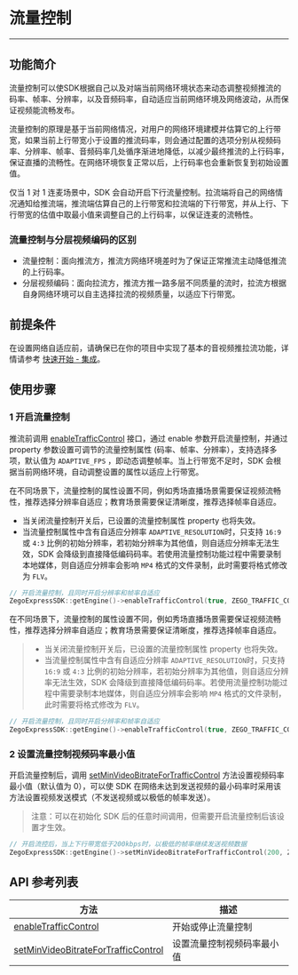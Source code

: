 # 流量控制

- - -

## 功能简介

流量控制可以使SDK根据自己以及对端当前网络环境状态来动态调整视频推流的码率、帧率、分辨率，以及音频码率，自动适应当前网络环境及网络波动，从而保证视频能流畅发布。

流量控制的原理是基于当前网络情况，对用户的网络环境建模并估算它的上行带宽，如果当前上行带宽小于设置的推流码率，则会通过配置的选项分别从视频码率、分辨率、帧率、音频码率几处循序渐进地降低，以减少最终推流的上行码率，保证直播的流畅性。在网络环境恢复正常以后，上行码率也会重新恢复到初始设置值。

仅当 1 对 1 连麦场景中，SDK 会自动开启下行流量控制。拉流端将自己的网络情况通知给推流端，推流端估算自己的上行带宽和拉流端的下行带宽，并从上行、下行带宽的估值中取最小值来调整自己的上行码率，以保证连麦的流畅性。

### 流量控制与分层视频编码的区别

* 流量控制：面向推流方，推流方网络环境差时为了保证正常推流主动降低推流的上行码率。
* 分层视频编码：面向拉流方，推流方推一路多层不同质量的流时，拉流方根据自身网络环境可以自主选择拉流的视频质量，以适应下行带宽。

## 前提条件

在设置网络自适应前，请确保已在你的项目中实现了基本的音视频推拉流功能，详情请参考 [快速开始 - 集成](https://doc-zh.zego.im/)。

## 使用步骤

### 1 开启流量控制

推流前调用 [enableTrafficControl](https://doc-zh.zego.im/article/api?doc=Express_Video_SDK_API~CPP_linux~class~zego-express-i-zego-express-engine#enable-traffic-control) 接口，通过 enable 参数开启流量控制，并通过 property 参数设置可调节的流量控制属性 (码率、帧率、分辨率），支持选择多项，默认值为 `ADAPTIVE_FPS` ，即动态调整帧率。当上行带宽不足时，SDK 会根据当前网络环境，自动调整设置的属性以适应上行带宽。

在不同场景下，流量控制的属性设置不同，例如秀场直播场景需要保证视频流畅性，推荐选择分辨率自适应；教育场景需要保证清晰度，推荐选择帧率自适应。

<Warning title="注意">

- 当关闭流量控制开关后，已设置的流量控制属性 property 也将失效。
- 当流量控制属性中含有自适应分辨率 `ADAPTIVE_RESOLUTION`时，只支持 `16:9` 或 `4:3` 比例的初始分辨率，若初始分辨率为其他值，则自适应分辨率无法生效，SDK 会降级到直接降低编码码率。若使用流量控制功能过程中需要录制本地媒体，则自适应分辨率会影响 `MP4` 格式的文件录制，此时需要将格式修改为 `FLV`。

</Warning>

```cpp
// 开启流量控制，且同时开启分辨率和帧率自适应
ZegoExpressSDK::getEngine()->enableTrafficControl(true, ZEGO_TRAFFIC_CONTROL_PROPERTY_ADAPTIVE_FPS | ZEGO_TRAFFIC_CONTROL_PROPERTY_ADAPTIVE_RESOLUTION);
```

在不同场景下，流量控制的属性设置不同，例如秀场直播场景需要保证视频流畅性，推荐选择分辨率自适应；教育场景需要保证清晰度，推荐选择帧率自适应。
> * 当关闭流量控制开关后，已设置的流量控制属性 property 也将失效。
> * 当流量控制属性中含有自适应分辨率 `ADAPTIVE_RESOLUTION`时，只支持 `16:9` 或 `4:3` 比例的初始分辨率，若初始分辨率为其他值，则自适应分辨率无法生效，SDK 会降级到直接降低编码码率。若使用流量控制功能过程中需要录制本地媒体，则自适应分辨率会影响 `MP4` 格式的文件录制，此时需要将格式修改为 `FLV`。

```cpp
// 开启流量控制，且同时开启分辨率和帧率自适应
ZegoExpressSDK::getEngine()->enableTrafficControl(true, ZEGO_TRAFFIC_CONTROL_PROPERTY_ADAPTIVE_FPS | ZEGO_TRAFFIC_CONTROL_PROPERTY_ADAPTIVE_RESOLUTION);
```

### 2 设置流量控制视频码率最小值

开启流量控制后，调用 [setMinVideoBitrateForTrafficControl](https://doc-zh.zego.im/article/api?doc=Express_Video_SDK_API~CPP_linux~class~zego-express-i-zego-express-engine#set-min-video-bitrate-for-traffic-control) 方法设置视频码率最小值（默认值为 0），可以使 SDK 在网络未达到发送视频的最小码率时采用该方法设置视频发送模式（不发送视频或以极低的帧率发送）。

> 注意：可以在初始化 SDK 后的任意时间调用，但需要开启流量控制后该设置才生效。


```cpp
// 开启流控后，当上下行带宽低于200kbps时，以极低的帧率继续发送视频数据
ZegoExpressSDK::getEngine()->setMinVideoBitrateForTrafficControl(200, ZEGO_TRAFFIC_CONTROL_MIN_VIDEO_BITRATE_MODE_ULTRA_LOW_FPS);
```

## API 参考列表

| 方法                                                         | 描述                       |
| ------------------------------------------------------------ | -------------------------- |
| [enableTrafficControl](https://doc-zh.zego.im/article/api?doc=Express_Video_SDK_API~CPP_linux~class~zego-express-i-zego-express-engine#enable-traffic-control) | 开始或停止流量控制 |
| [setMinVideoBitrateForTrafficControl](https://doc-zh.zego.im/article/api?doc=Express_Video_SDK_API~CPP_linux~class~zego-express-i-zego-express-engine#set-min-video-bitrate-for-traffic-control) | 设置流量控制视频码率最小值 |
